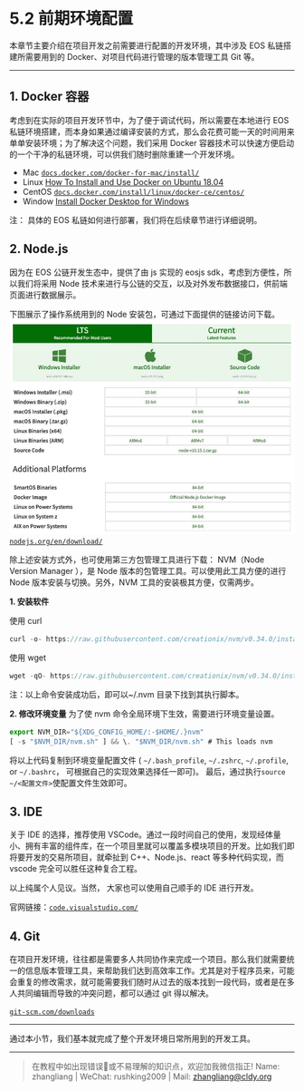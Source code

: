 # 5.2 前期环境配置

本章节主要介绍在项目开发之前需要进行配置的开发环境，其中涉及 EOS 私链搭建所需要用到的 Docker、对项目代码进行管理的版本管理工具 Git 等。

* * *

## 1\. Docker 容器

考虑到在实际的项目开发环节中，为了便于调试代码，所以需要在本地进行 EOS 私链环境搭建，而本身如果通过编译安装的方式，那么会花费可能一天的时间用来单单安装环境；为了解决这个问题，我们采用 Docker 容器技术可以快速方便启动的一个干净的私链环境，可以供我们随时删除重建一个开发环境。

*   Mac
    [`docs.docker.com/docker-for-mac/install/`](https://docs.docker.com/docker-for-mac/install/)
*   Linux
    [How To Install and Use Docker on Ubuntu 18.04](https://www.digitalocean.com/community/tutorials/how-to-install-and-use-docker-on-ubuntu-18-04)
*   CentOS
    [`docs.docker.com/install/linux/docker-ce/centos/`](https://docs.docker.com/install/linux/docker-ce/centos/)
*   Window
    [Install Docker Desktop for Windows](https://docs.docker.com/docker-for-windows/)

注： 具体的 EOS 私链如何进行部署，我们将在后续章节进行详细说明。

## 2\. Node.js

因为在 EOS 公链开发生态中，提供了由 js 实现的 eosjs sdk，考虑到方便性，所以我们将采用 Node 技术来进行与公链的交互，以及对外发布数据接口，供前端页面进行数据展示。

下图展示了操作系统用到的 Node 安装包，可通过下面提供的链接访问下载。 ![](img/5575fc32addb657c9398373663dd5a7d.jpg) [`nodejs.org/en/download/`](https://nodejs.org/en/download/)

除上述安装方式外，也可使用第三方包管理工具进行下载： NVM（Node Version Manager ），是 Node 版本的包管理工具。可以使用此工具方便的进行 Node 版本安装与切换。另外，NVM 工具的安装极其方便，仅需两步。

**1\. 安装软件**

使用 curl

```js
curl -o- https://raw.githubusercontent.com/creationix/nvm/v0.34.0/install.sh | bash 
```

使用 wget

```js
wget -qO- https://raw.githubusercontent.com/creationix/nvm/v0.34.0/install.sh | bash
```

注：以上命令安装成功后，即可以~/.nvm 目录下找到其执行脚本。

**2\. 修改环境变量** 为了使 nvm 命令全局环境下生效，需要进行环境变量设置。

```js
export NVM_DIR="${XDG_CONFIG_HOME/:-$HOME/.}nvm"
[ -s "$NVM_DIR/nvm.sh" ] && \. "$NVM_DIR/nvm.sh" # This loads nvm
```

将以上代码复制到环境变量配置文件 ( `~/.bash_profile`, `~/.zshrc`, `~/.profile`, or `~/.bashrc`， 可根据自己的实现效果选择任一即可)。 最后，通过执行`source ~/<配置文件>`使配置文件生效即可。

## 3\. IDE

关于 IDE 的选择，推荐使用 VSCode。通过一段时间自己的使用，发现经体量小、拥有丰富的组件库，在一个项目里就可以覆盖多模块项目的开发。比如我们即将要开发的交易所项目，就牵扯到 C++、Node.js、react 等多种代码实现，而 vscode 完全可以胜任这种复合工程。

以上纯属个人见议。当然， 大家也可以使用自己顺手的 IDE 进行开发。

官网链接：[`code.visualstudio.com/`](https://code.visualstudio.com/)

## 4\. Git

在项目开发环境，往往都是需要多人共同协作来完成一个项目。那么我们就需要统一的信息版本管理工具，来帮助我们达到高效率工作。尤其是对于程序员来，可能会重复的修改需求，就可能需要我们随时从过去的版本找到一段代码，或者是在多人共同编辑而导致的冲突问题，都可以通过 git 得以解决。

[`git-scm.com/downloads`](https://git-scm.com/downloads)

* * *

通过本小节，我们基本就完成了整个开发环境日常所用到的开发工具。

* * *

> 在教程中如出现错误🐛或不易理解的知识点，欢迎加我微信指正! Name: zhangliang | WeChat: rushking2009 | Mail: zhangliang@cldy.org